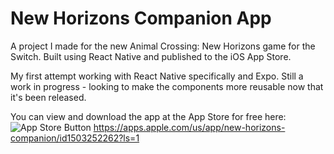 # New Horizons Companion App

A project I made for the new Animal Crossing: New Horizons game for the Switch. Built using React Native and published to the iOS App Store.

My first attempt working with React Native specifically and Expo. Still a work in progress - looking to make the components more reusable now that it's been released.

You can view and download the app at the App Store for free here: 
![App Store Button](https://www.vippng.com/png/detail/249-2498034_apple-store-button-levis-lets-colour.png)
https://apps.apple.com/us/app/new-horizons-companion/id1503252262?ls=1

